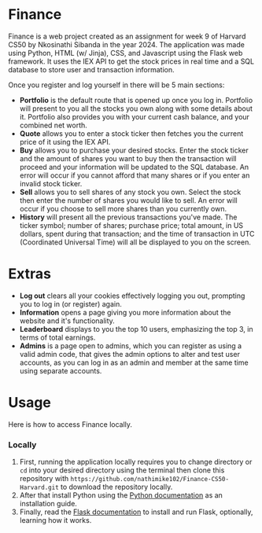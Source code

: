 # Finance
Finance is a web project created as an assignment for week 9 of Harvard CS50 by Nkosinathi Sibanda in the year 2024. The application was made using Python, HTML (w/ Jinja), CSS, and Javascript using the Flask web framework. It uses the IEX API to get the stock prices in real time and a SQL database to store user and transaction information.

Once you register and log yourself in there will be 5 main sections:

* **Portfolio** is the default route that is opened up once you log in. Portfolio will present to you all the stocks you own along with some details about it. Portfolio also provides you with your current cash balance, and your combined net worth.
* **Quote** allows you to enter a stock ticker then fetches you the current price of it using the IEX API.
* **Buy** allows you to purchase your desired stocks. Enter the stock ticker and the amount of shares you want to buy then the transaction will proceed and your information will be updated to the SQL database. An error will occur if you cannot afford that many shares or if you enter an invalid stock ticker.
* **Sell** allows you to sell shares of any stock you own. Select the stock then enter the number of shares you would like to sell. An error will occur if you choose to sell more shares than you currently own.
* **History** will present all the previous transactions you've made. The ticker symbol; number of shares; purchase price; total amount, in US dollars, spent during that
transaction; and the time of transaction in UTC (Coordinated Universal Time) will all be displayed to you on the screen.
# Extras
* **Log out** clears all your cookies effectively logging you out, prompting you to log in (or register) again.
* **Information** opens a page giving you more information about the website and it's functionality.
* **Leaderboard** displays to you the top 10 users, emphasizing the top 3, in terms of total earnings.
* **Admins** is a page open to admins, which you can register as using a valid admin code, that gives the admin options to alter and test user accounts, as you can log in as an admin and member at the same time using separate accounts.
# Usage
Here is how to access Finance locally.

### Locally
1. First, running the application locally requires you to change directory or `cd` into your desired directory using the terminal then clone this repository with `https://github.com/nathimike102/Finance-CS50-Harvard.git` to download the repository locally.
1. After that install Python using the [Python documentation](https://docs.python.org/3/using/index.html) as an installation guide.
1. Finally, read the [Flask documentation](https://flask.palletsprojects.com/en/2.0.x/installation/#) to install and run Flask, optionally, learning how it works.
